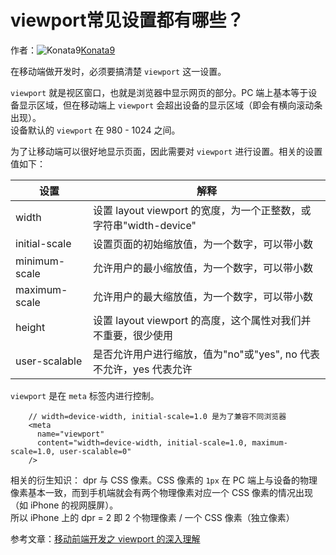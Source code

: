 # viewport常见设置都有哪些？

作者：![Konata9](https://avatars.githubusercontent.com/u/7352511?s=80&u=69e7e9fa8d3ec0f0c989038b958e673e0d660e37&v=4)[Konata9](https://github/Konata9)

在移动端做开发时，必须要搞清楚 `viewport` 这一设置。

`viewport` 就是视区窗口，也就是浏览器中显示网页的部分。PC 端上基本等于设备显示区域，但在移动端上 `viewport` 会超出设备的显示区域（即会有横向滚动条出现）。  
设备默认的 `viewport` 在 980 - 1024 之间。

为了让移动端可以很好地显示页面，因此需要对 `viewport` 进行设置。相关的设置值如下：

| 设置 | 解释  
---|---  
width | 设置 layout viewport 的宽度，为一个正整数，或字符串"width-device"  
initial-scale | 设置页面的初始缩放值，为一个数字，可以带小数  
minimum-scale | 允许用户的最小缩放值，为一个数字，可以带小数  
maximum-scale | 允许用户的最大缩放值，为一个数字，可以带小数  
height | 设置 layout viewport 的高度，这个属性对我们并不重要，很少使用  
user-scalable | 是否允许用户进行缩放，值为"no"或"yes", no 代表不允许，yes 代表允许  
  
`viewport` 是在 `meta` 标签内进行控制。
``` 
    // width=device-width, initial-scale=1.0 是为了兼容不同浏览器
    <meta
      name="viewport"
      content="width=device-width, initial-scale=1.0, maximum-scale=1.0, user-scalable=0"
    />
```

相关的衍生知识： dpr 与 CSS 像素。CSS 像素的 `1px` 在 PC 端上与设备的物理像素基本一致，而到手机端就会有两个物理像素对应一个 CSS 像素的情况出现（如 iPhone 的视网膜屏）。  
所以 iPhone 上的 dpr = 2 即 2 个物理像素 / 一个 CSS 像素（独立像素）

参考文章：[移动前端开发之 viewport 的深入理解](https://www.cnblogs.com/2050/p/3877280.html)
